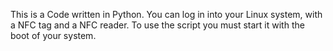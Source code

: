 This is a Code written in Python. You can log in into your Linux system, with a NFC tag and a NFC reader. To use the script you must start it with the boot of your system.
